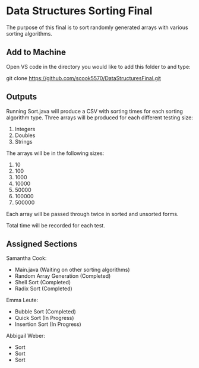 # Data Structures Sorting Final

The purpose of this final is to sort randomly generated arrays with various sorting algorithms.

## Add to Machine

Open VS code in the directory you would like to add this folder to and type:

git clone https://github.com/scook5570/DataStructuresFinal.git

## Outputs

Running Sort.java will produce a CSV with sorting times for each sorting algorithm type. Three arrays will be produced for each different testing size:

1. Integers
2. Doubles
3. Strings

The arrays will be in the following sizes:

1. 10
2. 100
3. 1000
4. 10000
5. 50000
6. 100000
7. 500000

Each array will be passed through twice in sorted and unsorted forms.

Total time will be recorded for each test.

## Assigned Sections

Samantha Cook:
* Main.java (Waiting on other sorting algorithms)
* Random Array Generation (Completed)
* Shell Sort (Completed)
* Radix Sort (Completed)

Emma Leute:
* Bubble Sort (Completed)
* Quick Sort (In Progress)
* Insertion Sort (In Progress)

Abbigail Weber:
* <Name> Sort
* <Name> Sort
* <Name> Sort

